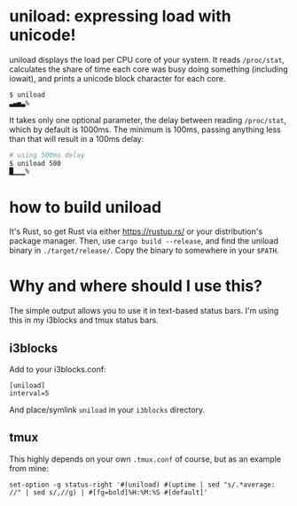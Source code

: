 # uniload: expressing load with unicode! 

uniload displays the load per CPU core of your system. It reads `/proc/stat`,
calculates the share of time each core was busy doing something (including
iowait), and prints a unicode block character for each core.

```bash
$ uniload
▃▄▅▃%

```

It takes only one optional parameter, the delay between reading `/proc/stat`,
which by default is 1000ms. The minimum is 100ms, passing anything less than
that will result in a 100ms delay:

```bash
# using 500ms delay
$ uniload 500
█▁▁▁% 

```

# how to build uniload

It's Rust, so get Rust via either https://rustup.rs/ or your distribution's package manager.
Then, use `cargo build --release`, and find the uniload binary in `./target/release/`.
Copy the binary to somewhere in your `$PATH`.


# Why and where should I use this?

The simple output allows you to use it in text-based status bars.
I'm using this in my i3blocks and tmux status bars.

## i3blocks

Add to your i3blocks.conf:
```
[uniload]
interval=5

```

And place/symlink `uniload` in your `i3blocks` directory.


## tmux

This highly depends on your own `.tmux.conf` of course, but as an example from mine:
```
set-option -g status-right '#(uniload) #(uptime | sed "s/.*average: //" | sed s/,//g) | #[fg=bold]%H:%M:%S #[default]'
```
